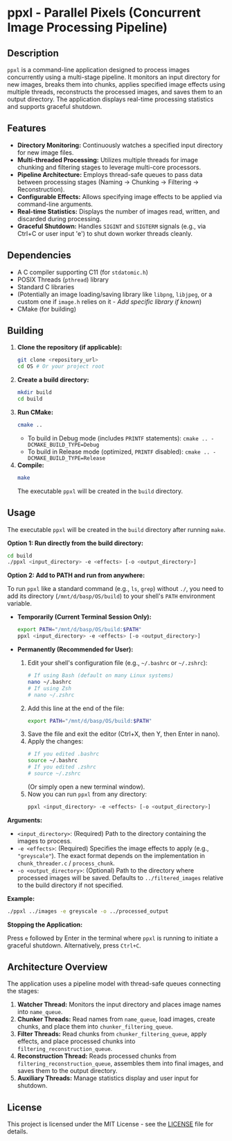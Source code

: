 # ppxl - Parallel Pixels (Concurrent Image Processing Pipeline)

## Description

`ppxl` is a command-line application designed to process images concurrently using a multi-stage pipeline. It monitors an input directory for new images, breaks them into chunks, applies specified image effects using multiple threads, reconstructs the processed images, and saves them to an output directory. The application displays real-time processing statistics and supports graceful shutdown.

## Features

*   **Directory Monitoring:** Continuously watches a specified input directory for new image files.
*   **Multi-threaded Processing:** Utilizes multiple threads for image chunking and filtering stages to leverage multi-core processors.
*   **Pipeline Architecture:** Employs thread-safe queues to pass data between processing stages (Naming -> Chunking -> Filtering -> Reconstruction).
*   **Configurable Effects:** Allows specifying image effects to be applied via command-line arguments.
*   **Real-time Statistics:** Displays the number of images read, written, and discarded during processing.
*   **Graceful Shutdown:** Handles `SIGINT` and `SIGTERM` signals (e.g., via Ctrl+C or user input 'e') to shut down worker threads cleanly.

## Dependencies

*   A C compiler supporting C11 (for `stdatomic.h`)
*   POSIX Threads (`pthread`) library
*   Standard C libraries
*   (Potentially an image loading/saving library like `libpng`, `libjpeg`, or a custom one if `image.h` relies on it - *Add specific library if known*)
*   CMake (for building)

## Building

1.  **Clone the repository (if applicable):**
    ```bash
    git clone <repository_url>
    cd OS # Or your project root
    ```
2.  **Create a build directory:**
    ```bash
    mkdir build
    cd build
    ```
3.  **Run CMake:**
    ```bash
    cmake ..
    ```
    *   To build in Debug mode (includes `PRINTF` statements): `cmake .. -DCMAKE_BUILD_TYPE=Debug`
    *   To build in Release mode (optimized, `PRINTF` disabled): `cmake .. -DCMAKE_BUILD_TYPE=Release`
4.  **Compile:**
    ```bash
    make
    ```
    The executable `ppxl` will be created in the `build` directory.

## Usage

The executable `ppxl` will be created in the `build` directory after running `make`.

**Option 1: Run directly from the build directory:**

```bash
cd build
./ppxl <input_directory> -e <effects> [-o <output_directory>]
```

**Option 2: Add to PATH and run from anywhere:**

To run `ppxl` like a standard command (e.g., `ls`, `grep`) without `./`, you need to add its directory (`/mnt/d/basp/OS/build`) to your shell's `PATH` environment variable.

*   **Temporarily (Current Terminal Session Only):**
    ```bash
    export PATH="/mnt/d/basp/OS/build:$PATH"
    ppxl <input_directory> -e <effects> [-o <output_directory>]
    ```

*   **Permanently (Recommended for User):**
    1.  Edit your shell's configuration file (e.g., `~/.bashrc` or `~/.zshrc`):
        ```bash
        # If using Bash (default on many Linux systems)
        nano ~/.bashrc
        # If using Zsh
        # nano ~/.zshrc
        ```
    2.  Add this line at the end of the file:
        ```bash
        export PATH="/mnt/d/basp/OS/build:$PATH"
        ```
    3.  Save the file and exit the editor (Ctrl+X, then Y, then Enter in nano).
    4.  Apply the changes:
        ```bash
        # If you edited .bashrc
        source ~/.bashrc
        # If you edited .zshrc
        # source ~/.zshrc
        ```
        (Or simply open a new terminal window).
    5.  Now you can run `ppxl` from any directory:
        ```bash
        ppxl <input_directory> -e <effects> [-o <output_directory>]
        ```

**Arguments:**

*   `<input_directory>`: (Required) Path to the directory containing the images to process.
*   `-e <effects>`: (Required) Specifies the image effects to apply (e.g., `"greyscale"`). The exact format depends on the implementation in `chunk_threader.c` / `process_chunk`.
*   `-o <output_directory>`: (Optional) Path to the directory where processed images will be saved. Defaults to `../filtered_images` relative to the build directory if not specified.

**Example:**

```bash
./ppxl ../images -e greyscale -o ../processed_output
```

**Stopping the Application:**

Press `e` followed by Enter in the terminal where `ppxl` is running to initiate a graceful shutdown. Alternatively, press `Ctrl+C`.

## Architecture Overview

The application uses a pipeline model with thread-safe queues connecting the stages:

1.  **Watcher Thread:** Monitors the input directory and places image names into `name_queue`.
2.  **Chunker Threads:** Read names from `name_queue`, load images, create chunks, and place them into `chunker_filtering_queue`.
3.  **Filter Threads:** Read chunks from `chunker_filtering_queue`, apply effects, and place processed chunks into `filtering_reconstruction_queue`.
4.  **Reconstruction Thread:** Reads processed chunks from `filtering_reconstruction_queue`, assembles them into final images, and saves them to the output directory.
5.  **Auxiliary Threads:** Manage statistics display and user input for shutdown.

## License

This project is licensed under the MIT License - see the [LICENSE](LICENSE) file for details.
